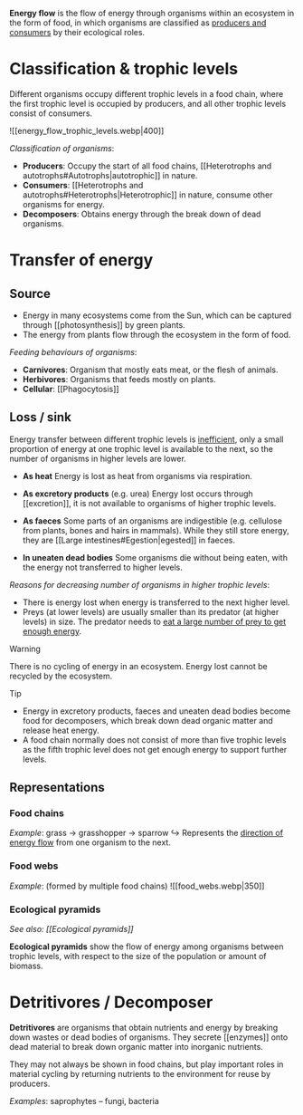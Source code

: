 **Energy flow** is the flow of energy through organisms within an ecosystem in the form of food, in which organisms are classified as <u>producers and consumers</u> by their ecological roles.

# Classification & trophic levels
Different organisms occupy different <span class="hi-blue">trophic levels</span> in a food chain, where the first trophic level is occupied by producers, and all other trophic levels consist of consumers.

![[energy_flow_trophic_levels.webp|400]]

*Classification of organisms*:
- **Producers**: Occupy the start of all food chains, [[Heterotrophs and autotrophs#Autotrophs|autotrophic]] in nature.
- **Consumers**: [[Heterotrophs and autotrophs#Heterotrophs|Heterotrophic]] in nature, consume other organisms for energy.
- **Decomposers**: Obtains energy through the break down of dead organisms.

# Transfer of energy
## Source
- Energy in many ecosystems come from the Sun, which can be captured through [[photosynthesis]] by green plants.
- The energy from plants flow through the ecosystem in the form of food.

*Feeding behaviours of organisms*:
- **Carnivores**: Organism that mostly eats meat, or the flesh of animals.
- **Herbivores**: Organisms that feeds mostly on plants.
- **Cellular**: [[Phagocytosis]]

## Loss / sink
Energy transfer between different trophic levels is <u>inefficient</u>, only a small proportion of energy at one trophic level is available to the next, so the number of organisms in higher levels are lower.

- **As heat**
  Energy is lost as heat from organisms via respiration.

- **As excretory products** (e.g. urea)
  Energy lost occurs through [[excretion]], it is not available to organisms of higher trophic levels.

- **As faeces**
  Some parts of an organisms are indigestible (e.g. cellulose from plants, bones and hairs in mammals). While they still store energy, they are [[Large intestines#Egestion|egested]] in faeces.

- **In uneaten dead bodies**
  Some organisms die without being eaten, with the energy not transferred to higher levels.

*Reasons for decreasing number of organisms in higher trophic levels*:
- There is <span class="hi-blue">energy lost</span> when energy is transferred to the next higher level.
- Preys (at lower levels) are usually <span class="hi-green">smaller than its predator</span> (at higher levels) in size. The predator needs to <u>eat a large number of prey to get enough energy</u>.

> [!warning]
> There is no cycling of energy in an ecosystem. Energy lost cannot be recycled by the ecosystem.

> [!tip]
> - Energy in excretory products, faeces and uneaten dead bodies become food for decomposers, which break down dead organic matter and release heat energy.
> - A food chain normally does not consist of more than five trophic levels as the fifth trophic level does not get enough energy to support further levels.

## Representations
### Food chains
*Example*: grass → grasshopper → sparrow
↪ Represents the <u>direction of energy flow</u> from one organism to the next.

### Food webs
*Example*: (formed by multiple food chains)
![[food_webs.webp|350]]

### Ecological pyramids
*See also: [[Ecological pyramids]]*

**Ecological pyramids** show the flow of energy among organisms between trophic levels, with respect to the size of the population or amount of biomass.

# Detritivores / Decomposer
**Detritivores** are organisms that obtain nutrients and energy by breaking down wastes or dead bodies of organisms. They secrete [[enzymes]] onto dead material to break down organic matter into inorganic nutrients.

They may not always be shown in food chains, but play important roles in material cycling by returning nutrients to the environment for reuse by producers.

*Examples*: saprophytes – fungi, bacteria
